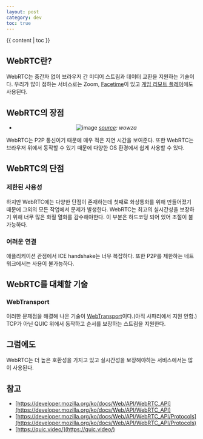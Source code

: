 ```yaml
---
layout: post
category: dev
toc: true
---
```


{{ content | toc }}

## WebRTC란?

WebRTC는 중간자 없이 브라우저 간 미디어 스트림과 데이터 교환을 지원하는 기술이다. 우리가 많이 접하는 서비스로는 Zoom, [Facetime](https://webrtchacks.com/facetime-finally-faces-webrtc-implementation-deep-dive/)이 있고 [게임 리모트 플레이](https://www.youtube.com/watch?v=8jryUH6xmjU)에도 사용된다.

## WebRTC의 장점

<center>

- ![image](https://www.wowza.com/wp-content/uploads/latency-continuum-2021-with-protocols-no-title-1110x540-1.webp)
_[source](https://www.wowza.com/low-latency): wowza_

</center>

WebRTC는 P2P 통신이기 때문에 매우 적은 지연 시간을 보여준다. 또한 WebRTC는 브라우저 위에서 동작할 수 있기 때문에 다양한 OS 환경에서 쉽게 사용할 수 있다.

## WebRTC의 단점

### 제한된 사용성

하지만 WebRTC에는 다양한 단점이 존재하는데 첫째로 화상통화를 위해 만들어졌기 때문에 그외의 모든 작업에서 문제가 발생한다. WebRTC는 최고의 실시간성을 보장하기 위해 너무 많은 화질 열화를 감수해야한다. 이 부분은 하드코딩 되어 있어 조절이 불가능하다.

### 어려운 연결

애플리케이션 관점에서 ICE handshake는 너무 복잡하다. 또한 P2P를 제한하는 네트워크에서는 사용이 불가능하다.

## WebRTC를 대체할 기술

### WebTransport

이러한 문제점을 해결해 나온 기술이 [WebTransport](https://developer.mozilla.org/en-US/docs/Web/API/WebTransport)이다.(아직 사파리에서 지원 안함.)
TCP가 아닌 QUIC 위에서 동작하고 순서를 보장하는 스트림을 지원한다.

## 그럼에도

WebRTC는 더 높은 호환성을 가지고 있고 실시간성을 보장해야하는 서비스에서는 많이 사용된다.

## 참고

- [https://developer.mozilla.org/ko/docs/Web/API/WebRTC_API](https://developer.mozilla.org/ko/docs/Web/API/WebRTC_API)
- [https://developer.mozilla.org/ko/docs/Web/API/WebRTC_API/Protocols](https://developer.mozilla.org/ko/docs/Web/API/WebRTC_API/Protocols)
- [https://quic.video/](https://quic.video/)

